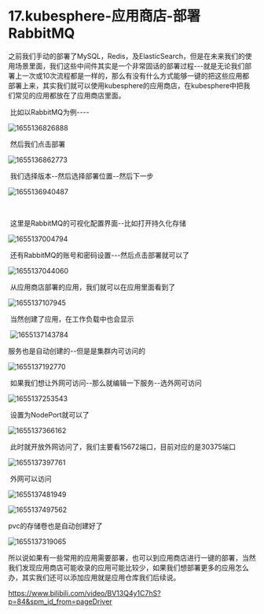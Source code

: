 # 17.kubesphere-应用商店-部署RabbitMQ



​		之前我们手动的部署了MySQL，Redis，及ElasticSearch，但是在未来我们的使用场景里面，我们这些中间件其实是一个非常固话的部署过程---就是无论我们部署上一次或10次流程都是一样的，那么有没有什么方式能够一键的把这些应用都部署上来，其实我们就可以使用kubesphere的应用商店，在kubesphere中把我们常见的应用都放在了应用商店里面。



​	比如以RabbitMQ为例----

![1655136826888](../../.vuepress/public/images/1655136826888.png)



​		然后我们点击部署

![1655136862773](../../.vuepress/public/images/1655136862773.png)



​		我们选择版本--然后选择部署位置--然后下一步

![1655136940487](../../.vuepress/public/images/1655136940487.png)



​	

​	这里是RabbitMQ的可视化配置界面--比如打开持久化存储

![1655137004794](../../.vuepress/public/images/1655137004794.png)





​	还有RabbitMQ的账号和密码设置---然后点击部署就可以了

![1655137044060](../../.vuepress/public/images/1655137044060.png)



​	从应用商店部署的应用，我们就可以在应用里面看到了

![1655137107945](../../.vuepress/public/images/1655137107945.png)



​	当然创建了应用，在工作负载中也会显示

​	![1655137143784](../../.vuepress/public/images/1655137143784.png)



服务也是自动创建的--但是是集群内可访问的

![1655137192770](../../.vuepress/public/images/1655137192770.png)





​	如果我们想让外网可访问--那么就编辑一下服务--选外网可访问

![1655137253543](../../.vuepress/public/images/1655137253543.png)



​	设置为NodePort就可以了

![1655137366162](../../.vuepress/public/images/1655137366162.png)



​		此时就开放外网访问了，我们主要看15672端口，目前对应的是30375端口

![1655137397761](../../.vuepress/public/images/1655137397761.png)



​	外网可以访问

![1655137481949](../../.vuepress/public/images/1655137481949.png)



![1655137497562](../../.vuepress/public/images/1655137497562.png)









pvc的存储卷也是自动创建好了

![1655137319065](../../.vuepress/public/images/1655137319065.png)



​	所以说如果有一些常用的应用需要部署，也可以到应用商店进行一键的部署，当然我们发现应用商店可能收录的应用可能比较少，如果我们想部署更多的应用怎么办，其实我们还可以添加应用就是应用仓库我们后续说。



https://www.bilibili.com/video/BV13Q4y1C7hS?p=84&spm_id_from=pageDriver

